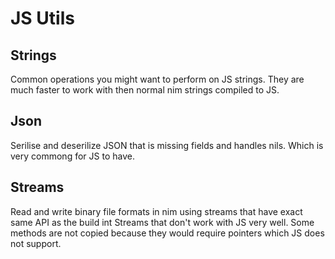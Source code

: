 # JS Utils

## Strings

Common operations you might want to perform on JS strings. They are much faster to work with then normal nim strings compiled to JS.


## Json

Serilise and deserilize JSON that is missing fields and handles nils. Which is very commong for JS to have.


## Streams

Read and write binary file formats in nim using streams that have exact same API as the build int Streams that don't work with JS very well. Some methods are not copied because they would require pointers which JS does not support.